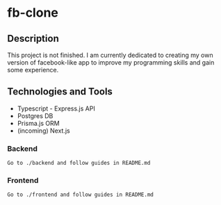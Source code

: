 
# fb-clone

## Description
This project is not finished. 
I am currently dedicated to creating my own version of facebook-like app to improve my programming skills and gain some experience.
## Technologies and Tools
 - Typescript - Express.js API
 -  Postgres DB
 -  Prisma.js ORM
 - (incoming) Next.js 
### Backend

    Go to ./backend and follow guides in README.md

### Frontend

    Go to ./frontend and follow guides in README.md
